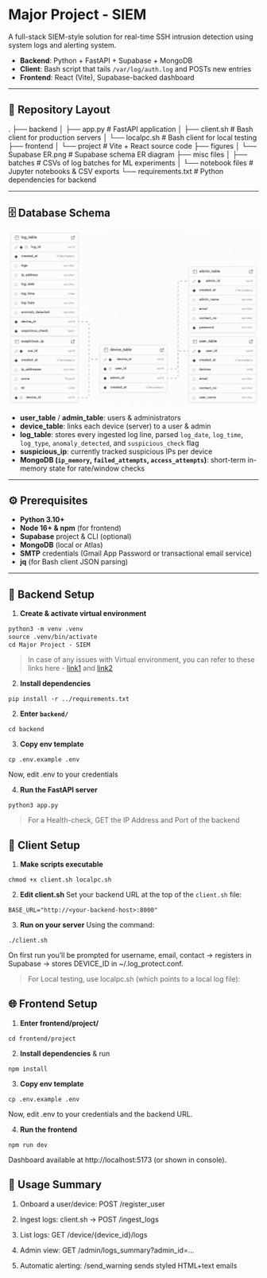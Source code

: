 # Major Project - SIEM

A full-stack SIEM-style solution for real-time SSH intrusion detection using system logs and alerting system.  
- **Backend**: Python + FastAPI + Supabase + MongoDB  
- **Client**: Bash script that tails `/var/log/auth.log` and POSTs new entries  
- **Frontend**: React (Vite), Supabase-backed dashboard  

---

## 📁 Repository Layout

.
├── backend
│ ├── app.py # FastAPI application
│ ├── client.sh # Bash client for production servers
│ └── localpc.sh # Bash client for local testing
├── frontend
│ └── project # Vite + React source code
├── figures
│ └── Supabase ER.png # Supabase schema ER diagram
├── misc files
│ ├── batches # CSVs of log batches for ML experiments
│ └── notebook files # Jupyter notebooks & CSV exports
└── requirements.txt # Python dependencies for backend

---

## 🗄️ Database Schema

![Supabase ER Diagram](figures/Supabase%20ER.png)

- **user_table** / **admin_table**: users & administrators  
- **device_table**: links each device (server) to a user & admin  
- **log_table**: stores every ingested log line, parsed `log_date`, `log_time`, `log_type`, `anomaly_detected`, and `suspicious_check` flag  
- **suspicious_ip**: currently tracked suspicious IPs per device  
- **MongoDB (`ip_memory`, `failed_attempts`, `access_attempts`)**: short-term in-memory state for rate/window checks  

---

## ⚙️ Prerequisites

- **Python 3.10+**  
- **Node 16+ & npm** (for frontend)  
- **Supabase** project & CLI (optional)  
- **MongoDB** (local or Atlas)  
- **SMTP** credentials (Gmail App Password or transactional email service)  
- **jq** (for Bash client JSON parsing)

---

## 🔧 Backend Setup

1. **Create & activate virtual environment**
```
python3 -m venv .venv
source .venv/bin/activate
cd Major Project - SIEM
```

> In case of any issues with Virtual environment, you can refer to these links here - [link1](https://www.w3schools.com/python/python_virtualenv.asp) and [link2](https://docs.python.org/3/library/venv.html)

2. **Install dependencies**
```
pip install -r ../requirements.txt
```

2. **Enter `backend/`**  
```
cd backend
```
 
3. **Copy env template**
```
cp .env.example .env
```
Now, edit .env to your credentials

4. **Run the FastAPI server**
```
python3 app.py
```

> For a Health-check, GET the IP Address and Port of the backend

## 🚀 Client Setup
1. **Make scripts executable**
```
chmod +x client.sh localpc.sh
```

2. **Edit client.sh**
Set your backend URL at the top of the `client.sh` file:
```
BASE_URL="http://<your-backend-host>:8000"
```

3. **Run on your server**
Using the command: 
```
./client.sh
```
On first run you’ll be prompted for username, email, contact → registers in Supabase → stores DEVICE_ID in ~/.log_protect.conf.

> For Local testing, use localpc.sh (which points to a local log file):

## 🌐 Frontend Setup

1. **Enter frontend/project/**
```
cd frontend/project
```

2. **Install dependencies** & run
```
npm install
```

3. **Copy env template**
```
cp .env.example .env
```
Now, edit .env to your credentials and the backend URL.

4. **Run the frontend**
```
npm run dev
```

Dashboard available at http://localhost:5173 (or shown in console).

## 📝 Usage Summary
1. Onboard a user/device: POST /register_user

2. Ingest logs: client.sh → POST /ingest_logs

3. List logs: GET /device/{device_id}/logs

4. Admin view: GET /admin/logs_summary?admin_id=...

5. Automatic alerting: /send_warning sends styled HTML+text emails